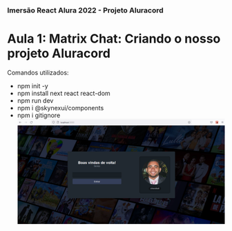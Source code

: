 ### Imersão React Alura 2022 - Projeto Aluracord
# Aula 1: Matrix Chat: Criando o nosso projeto Aluracord
Comandos utilizados: 
- npm init -y
- npm install next react react-dom
- npm run dev
- npm i @skynexui/components
- npm i gitignore
![Alt text](https://github.com/silvarafaell/Imersao_React_Aluracord/blob/main/images/Aula1.png?raw=true "Aula 1")

